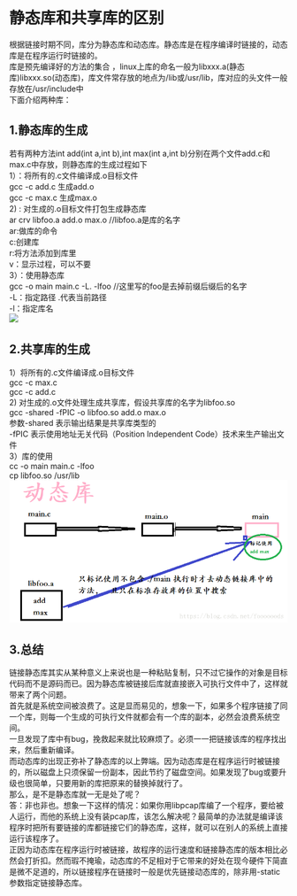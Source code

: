 # 静态库和共享库的区别  
根据链接时期不同，库分为静态库和动态库。静态库是在程序编译时链接的，动态库是在程序运行时链接的。  
库是预先编译好的方法的集合 ，linux上库的命名一般为libxxx.a(静态库)libxxx.so(动态库)，库文件常存放的地点为/lib或/usr/lib，库对应的头文件一般存放在/usr/include中  
下面介绍两种库：  
## 1.静态库的生成  
若有两种方法int add(int a,int b),int max(int a,int b)分别在两个文件add.c和max.c中存放，则静态库的生成过程如下  
1）：将所有的.c文件编译成.o目标文件  
gcc -c add.c      生成add.o  
gcc -c max.c      生成max.o  
2) : 对生成的.o目标文件打包生成静态库  
ar crv libfoo.a add.o max.o          //libfoo.a是库的名字  
ar:做库的命令  
c:创建库  
r:将方法添加到库里  
v：显示过程，可以不要  
3）：使用静态库    
gcc -o main main.c -L. -lfoo       //这里写的foo是去掉前缀后缀后的名字  
-L：指定路径 .代表当前路径  
-l：指定库名  
![](articles/images/artiles-01.png)
## 2.共享库的生成  
1）将所有的.c文件编译成.o目标文件  
gcc -c max.c  
gcc -c add.c  
2) 对生成的.o文件处理生成共享库，假设共享库的名字为libfoo.so  
gcc -shared -fPIC -o libfoo.so add.o max.o  
参数-shared 表示输出结果是共享库类型的  
-fPIC 表示使用地址无关代码（Position Independent Code）技术来生产输出文件  
3）库的使用  
cc -o main main.c -lfoo  
cp  libfoo.so  /usr/lib  
![](https://github.com/lianghong-git/articles/raw/master/images/artiles-02.png)
## 3.总结  
链接静态库其实从某种意义上来说也是一种粘贴复制，只不过它操作的对象是目标代码而不是源码而已。因为静态库被链接后库就直接嵌入可执行文件中了，这样就带来了两个问题。  
首先就是系统空间被浪费了。这是显而易见的，想象一下，如果多个程序链接了同一个库，则每一个生成的可执行文件就都会有一个库的副本，必然会浪费系统空间。  
一旦发现了库中有bug，挽救起来就比较麻烦了。必须一一把链接该库的程序找出来，然后重新编译。  
而动态库的出现正弥补了静态库的以上弊端。因为动态库是在程序运行时被链接的，所以磁盘上只须保留一份副本，因此节约了磁盘空间。如果发现了bug或要升级也很简单，只要用新的库把原来的替换掉就行了。  
那么，是不是静态库就一无是处了呢？  
答：非也非也。想象一下这样的情况：如果你用libpcap库编了一个程序，要给被人运行，而他的系统上没有装pcap库，该怎么解决呢？最简单的办法就是编译该程序时把所有要链接的库都链接它们的静态库，这样，就可以在别人的系统上直接运行该程序了。  
正因为动态库在程序运行时被链接，故程序的运行速度和链接静态库的版本相比必然会打折扣。然而瑕不掩瑜，动态库的不足相对于它带来的好处在现今硬件下简直是微不足道的，所以链接程序在链接时一般是优先链接动态库的，除非用-static参数指定链接静态库。  
